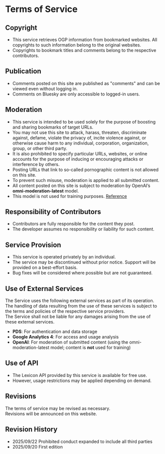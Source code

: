 # Terms of Service

## Copyright
- This service retrieves OGP information from bookmarked websites. All copyrights to such information belong to the original websites.  
- Copyrights to bookmark titles and comments belong to the respective contributors.  

## Publication
- Comments posted on this site are published as "comments" and can be viewed even without logging in.  
- Comments on Bluesky are only accessible to logged-in users.  

## Moderation
- This service is intended to be used solely for the purpose of boosting and sharing bookmarks of target URLs.  
- You may not use this site to attack, harass, threaten, discriminate against, defame, violate the privacy of, incite violence against, or otherwise cause harm to any individual, corporation, organization, group, or other third party.  
- It is also prohibited to specify particular URLs, websites, or online accounts for the purpose of inducing or encouraging attacks or interference by others.  
- Posting URLs that link to so-called pornographic content is not allowed on this site.  
- To prevent such misuse, moderation is applied to all submitted content.  
- All content posted on this site is subject to moderation by OpenAI’s **omni-moderation-latest** model.  
- This model is not used for training purposes. [Reference](https://openai.com/index/upgrading-the-moderation-api-with-our-new-multimodal-moderation-model/)

## Responsibility of Contributors
- Contributors are fully responsible for the content they post.  
- The developer assumes no responsibility or liability for such content.  

## Service Provision
- This service is operated privately by an individual.  
- The service may be discontinued without prior notice. Support will be provided on a best-effort basis.  
- Bug fixes will be considered where possible but are not guaranteed.  

## Use of External Services
The Service uses the following external services as part of its operation.  
The handling of data resulting from the use of these services is subject to the terms and policies of the respective service providers.  
The Service shall not be liable for any damages arising from the use of these external services.

- **PDS**: For authentication and data storage  
- **Google Analytics 4**: For access and usage analysis  
- **OpenAI**: For moderation of submitted content (using the omni-moderation-latest model; content is **not** used for training)

## Use of API
- The Lexicon API provided by this service is available for free use.  
- However, usage restrictions may be applied depending on demand.  

## Revisions
The terms of service may be revised as necessary.  
Revisions will be announced on this website.  

## Revision History
- 2025/09/22 Prohibited conduct expanded to include all third parties
- 2025/09/20 First edition
